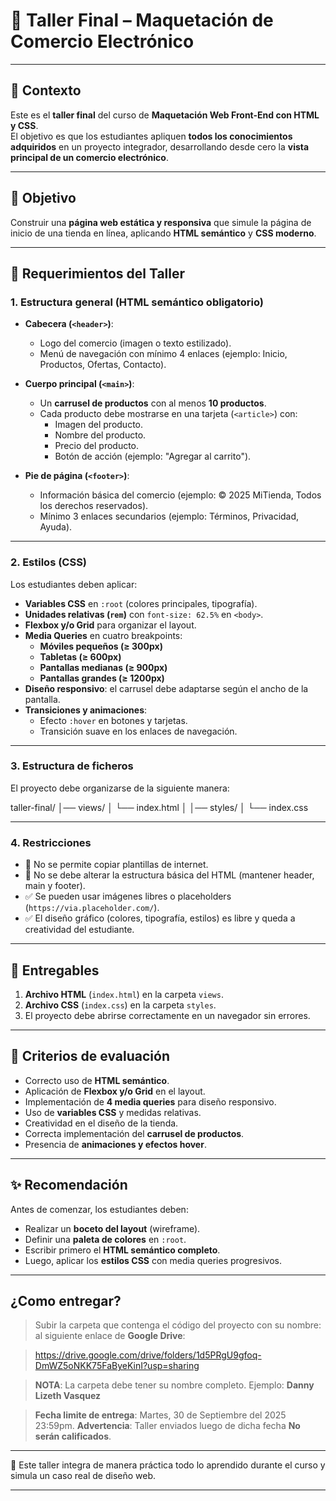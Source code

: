 # 🛒 Taller Final – Maquetación de Comercio Electrónico  

---

## 📖 Contexto  

Este es el **taller final** del curso de **Maquetación Web Front-End con HTML y CSS**.  
El objetivo es que los estudiantes apliquen **todos los conocimientos adquiridos** 
en un proyecto integrador, desarrollando desde cero la **vista principal de un 
comercio electrónico**.  

---

## 🚀 Objetivo  

Construir una **página web estática y responsiva** que simule la página de inicio
 de una tienda en línea, aplicando **HTML semántico** y **CSS moderno**.  

---

## 📌 Requerimientos del Taller  

### 1. **Estructura general (HTML semántico obligatorio)**  

- **Cabecera (`<header>`)**:  
  - Logo del comercio (imagen o texto estilizado).  
  - Menú de navegación con mínimo 4 enlaces (ejemplo: Inicio, Productos, Ofertas, Contacto).  

- **Cuerpo principal (`<main>`)**:  
  - Un **carrusel de productos** con al menos **10 productos**.  
  - Cada producto debe mostrarse en una tarjeta (`<article>`) con:  
    - Imagen del producto.  
    - Nombre del producto.  
    - Precio del producto.  
    - Botón de acción (ejemplo: "Agregar al carrito").  

- **Pie de página (`<footer>`)**:  
  - Información básica del comercio (ejemplo: © 2025 MiTienda, Todos los derechos reservados).  
  - Mínimo 3 enlaces secundarios (ejemplo: Términos, Privacidad, Ayuda).  

---

### 2. **Estilos (CSS)**  

Los estudiantes deben aplicar:  

- **Variables CSS** en `:root` (colores principales, tipografía).  
- **Unidades relativas (`rem`)** con `font-size: 62.5%` en `<body>`.  
- **Flexbox y/o Grid** para organizar el layout.  
- **Media Queries** en cuatro breakpoints:  
  - **Móviles pequeños (≥ 300px)**  
  - **Tabletas (≥ 600px)**  
  - **Pantallas medianas (≥ 900px)**  
  - **Pantallas grandes (≥ 1200px)**  
- **Diseño responsivo**: el carrusel debe adaptarse según el ancho de la pantalla.  
- **Transiciones y animaciones**:  
  - Efecto `:hover` en botones y tarjetas.  
  - Transición suave en los enlaces de navegación.  

---

### 3. **Estructura de ficheros**  

El proyecto debe organizarse de la siguiente manera:  

taller-final/
│── views/
│ └── index.html
│
│── styles/
│ └── index.css

---

### 4. **Restricciones**  

- 🚫 No se permite copiar plantillas de internet.  
- 🚫 No se debe alterar la estructura básica del HTML (mantener header, main y footer).  
- ✅ Se pueden usar imágenes libres o placeholders (`https://via.placeholder.com/`).  
- ✅ El diseño gráfico (colores, tipografía, estilos) es libre y queda a creatividad del estudiante.  

---

## 🎯 Entregables  

1. **Archivo HTML** (`index.html`) en la carpeta `views`.  
2. **Archivo CSS** (`index.css`) en la carpeta `styles`.  
3. El proyecto debe abrirse correctamente en un navegador sin errores.  

---

## 🧠 Criterios de evaluación  

- Correcto uso de **HTML semántico**.  
- Aplicación de **Flexbox y/o Grid** en el layout.  
- Implementación de **4 media queries** para diseño responsivo.  
- Uso de **variables CSS** y medidas relativas.  
- Creatividad en el diseño de la tienda.  
- Correcta implementación del **carrusel de productos**.  
- Presencia de **animaciones y efectos hover**.  

---

## ✨ Recomendación  

Antes de comenzar, los estudiantes deben:  
- Realizar un **boceto del layout** (wireframe).  
- Definir una **paleta de colores** en `:root`.  
- Escribir primero el **HTML semántico completo**.  
- Luego, aplicar los **estilos CSS** con media queries progresivos.  

---

## ¿Como entregar?

> Subir la carpeta que contenga el código del proyecto con su nombre: al siguiente
enlace de **Google Drive**: 

> https://drive.google.com/drive/folders/1d5PRgU9gfoq-DmWZ5oNKK75FaByeKinI?usp=sharing

> **NOTA**: La carpeta debe tener su nombre completo. Ejemplo: **Danny Lizeth Vasquez**

> **Fecha limite de entrega**: Martes, 30 de Septiembre del 2025 23:59pm.
**Advertencia**: Taller enviados luego de dicha fecha **No serán calificados**.

---

📌 Este taller integra de manera práctica todo lo aprendido durante el curso y simula un caso real de diseño web.  

---